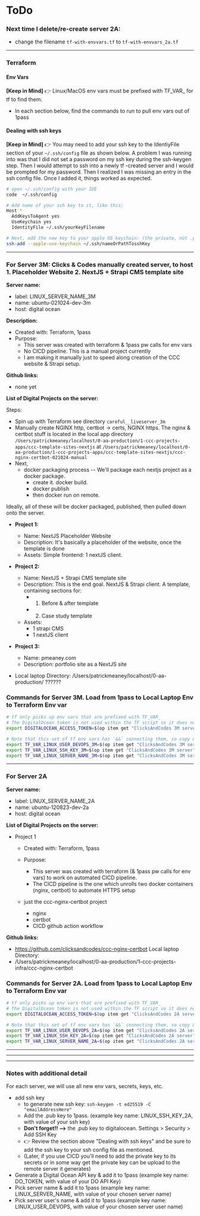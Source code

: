 
# ToDo

### Next time I delete/re-create server 2A:

- change the filename `tf-with-envvars.tf` to `tf-with-envvars_2a.tf`
  
____________
###  Terraform 

#### Env Vars

**[Keep in Mind]**
👉 Linux/MacOS env vars must be prefixed with TF_VAR_ for tf to find them.
- In each section below, find the commands to run to pull env vars out of 1pass

#### Dealing with ssh keys

**[Keep in Mind]**
👉 You may need to add your ssh key to the IdentiyFile section of your `~/.ssh/config` file as shown below.  A problem I was running into was that I did not set a password on my ssh key during the ssh-keygen step.  Then I would attempt to ssh into a newly tf -created server and I would be prompted for my password.  Then I realized I was missing an entry in the ssh config file.  Once I added it, things worked as expected.


```bash
# open ~/.ssh/config with your IDE
code  ~/.ssh/config

# Add name of your ssh key to it, like this:
Host *
  AddKeysToAgent yes
  UseKeychain yes
  IdentityFile ~/.ssh/yourKeyFilename

# Next, add the new key to your apple OS keychain: (the private, not .pub key)
ssh-add --apple-use-keychain ~/.ssh/nameOrPathTosshKey

```


______________________________
### For Server 3M:  Clicks & Codes manually created server, to host 1. Placeholder Website 2. NextJS + Strapi CMS template site

**Server name:**
  - label: LINUX_SERVER_NAME_3M
  - name: ubuntu-021024-dev-3m
  - host: digital ocean

**Description:**
  - Created with: Terraform, 1pass
  - Purpose:
    - This server was created with terraform & 1pass pw calls for env vars
    - No CICD pipeline.  This is a manual project currently
    - I am making it manually just to speed along creation of the CCC website & Strapi setup.

**Github links:**
  - none yet

**List of Digital Projects on the server:**

Steps:
- Spin up with Terraform see directory `careful__liveserver_3m`
- Manually create NGINX http, certbot -> certs, NGINX https.  The nginx & certbot stuff is located in the local app directory `/Users/patrickmeaney/localhost/0-aa-production/1-ccc-projects-apps/ccc-template-sites-nextjs` at `/Users/patrickmeaney/localhost/0-aa-production/1-ccc-projects-apps/ccc-template-sites-nextjs/ccc-nginx-certbot-021024-manual`
- Next, 
  - docker packaging process --  We'll package each nextjs project as a docker package.
    - create it. docker build.
    - docker publish
    - then docker run on remote.

Ideally, all of these will be docker packaged, published, then pulled down onto the server.


- **Project 1:**
  - Name: NextJS Placeholder Website
  - Description:   It's basically a placeholder of the website, once the template is done
  - Assets: Simple frontend: 1 nextJS client.

- **Project 2:**
  - Name: NextJS + Strapi CMS template site
  - Description: This is the end goal.  NextJS & Strapi client.  A template, containing sections for:
    - 1. Before & after template
    - 2. Case study template
  - Assets:
    - 1 strapi CMS
    - 1 nextJS client

- **Project 3:**
  - Name: pmeaney.com
  - Description: portfolio site as a NextJS site

- Local laptop Directory: /Users/patrickmeaney/localhost/0-aa-production/ ??????

### Commands for Server 3M.  Load from 1pass to Local Laptop Env to Terraform Env var
```bash
# tf only picks up env vars that are prefixed with TF_VAR_
# The DigitalOcean token is not used within the TF script so it does not need the TF_VAR_ prefix.
export DIGITALOCEAN_ACCESS_TOKEN=$(op item get "ClicksAndCodes 3M server" --fields label=DO_TOKEN_CCC_021024_3M)

# Note that this set of tf env vars has `&&` connecting them, so copy & paste them as a block.
export TF_VAR_LINUX_USER_DEVOPS_3M=$(op item get "ClicksAndCodes 3M server" --fields label=LINUX_USER_DEVOPS_3M) &&
export TF_VAR_LINUX_SSH_KEY_3M=$(op item get "ClicksAndCodes 3M server" --fields label=LINUX_SSH_KEY_3M) &&
export TF_VAR_LINUX_SERVER_NAME_3M=$(op item get "ClicksAndCodes 3M server" --fields label=LINUX_SERVER_NAME_3M)
```

___________________________
### For Server 2A

**Server name:**
  - label: LINUX_SERVER_NAME_2A
  - name: ubuntu-120823-dev-2a
  - host: digital ocean


**List of Digital Projects on the server:**

  - Project 1
    - Created with: Terraform, 1pass
    - Purpose:
      - This server was created with terraform (& 1pass pw calls for env vars) to work on automated CICD pipeline.
      - The CICD pipeline is the one which unrolls two docker containers (nginx, certbot) to automate HTTPS setup

    - just the ccc-nginx-certbot project
      - nginx
      - certbot
      - CICD github action workflow

**Github links:**
  - https://github.com/clicksandcodes/ccc-nginx-certbot
Local laptop Directory:
  - /Users/patrickmeaney/localhost/0-aa-production/1-ccc-projects-infra/ccc-nginx-certbot

### Commands for Server 2A.  Load from 1pass to Local Laptop Env to Terraform Env var
```bash
# tf only picks up env vars that are prefixed with TF_VAR_
# The DigitalOcean token is not used within the TF script so it does not need the TF_VAR_ prefix.
export DIGITALOCEAN_ACCESS_TOKEN=$(op item get "ClicksAndCodes 2A server" --fields label=DO_TOKEN_CCC_120823_2A)

# Note that this set of tf env vars has `&&` connecting them, so copy & paste them as a block.
export TF_VAR_LINUX_USER_DEVOPS_2A=$(op item get "ClicksAndCodes 2A server" --fields label=LINUX_USER_DEVOPS_2A) &&
export TF_VAR_LINUX_SSH_KEY_2A=$(op item get "ClicksAndCodes 2A server" --fields label=LINUX_SSH_KEY_2A) &&
export TF_VAR_LINUX_SERVER_NAME_2A=$(op item get "ClicksAndCodes 2A server" --fields label=LINUX_SERVER_NAME_2A)
```
___________________________
___________________________
___________________________

### Notes with additional detail

For each server, we will use all new env vars, secrets, keys, etc.

- add ssh key
  - to generate new ssh key: `ssh-keygen -t ed25519 -C "emailAddressHere"`
  - Add the .pub key to 1pass. (example key name: LINUX_SSH_KEY_2A, with value of your ssh key)
  - **Don't forget!! -->** the .pub key to digitalocean.  Settings > Security > Add SSH Key
  - 👉 Review the section above "Dealing with ssh keys" and be sure to add the ssh key to your ssh config file as mentioned.
  - (Later, if you use CICD you'll need to add the private key to its secrets or in some way get the private key can be upload to the remote server it generates)
- Generate a Digital Ocean API key & add it to 1pass (example key name: DO_TOKEN, with value of your DO API Key)
- Pick server name & add it to 1pass (example key name: LINUX_SERVER_NAME, with value of your chosen server name)
- Pick server user's name & add it to 1pass (example key name: LINUX_USER_DEVOPS, with value of your chosen server user name)


